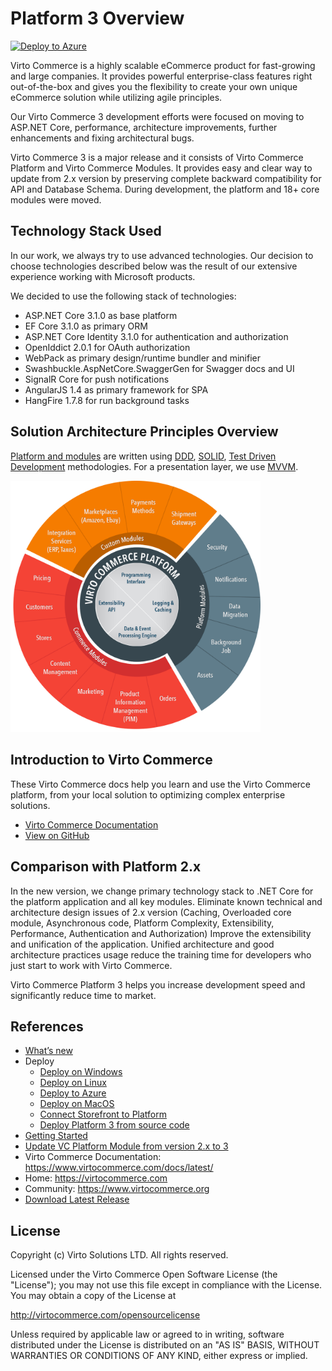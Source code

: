 # Platform 3 Overview

[![Deploy to Azure](https://azuredeploy.net/deploybutton.png)](https://azuredeploy.net/)

Virto Commerce is a highly scalable eCommerce product for fast-growing and large companies. It provides powerful enterprise-class features right out-of-the-box and gives you the flexibility to create your own unique eCommerce solution while utilizing agile principles.

Our Virto Commerce 3 development efforts were focused on moving to ASP.NET Core, performance, architecture improvements, further enhancements and fixing architectural bugs.

Virto Commerce 3 is a major release and it consists of Virto Commerce Platform and Virto Commerce Modules. It provides easy and clear way to update from 2.x version by preserving complete backward compatibility for API and Database Schema. During development, the platform and 18+ core modules were moved.

## Technology Stack Used

In our work, we always try to use advanced technologies. Our decision to choose technologies described below was the result of our extensive experience working with Microsoft products.

We decided to use the following stack of technologies:

* ASP.NET Core 3.1.0 as base platform
* EF Core 3.1.0 as primary ORM
* ASP.NET Core Identity 3.1.0 for authentication and authorization
* OpenIddict 2.0.1 for OAuth authorization
* WebPack as primary design/runtime bundler and minifier
* Swashbuckle.AspNetCore.SwaggerGen for Swagger docs and UI
* SignalR Core for push notifications
* AngularJS 1.4 as primary framework for SPA
* HangFire 1.7.8 for run background tasks

## Solution Architecture Principles Overview

<a class="crosslink" href="https://virtocommerce.com/glossary/what-is-b2b-ecommerce" target="_blank">Platform and modules</a> are written using <a href="https://en.wikipedia.org/wiki/Domain-driven_design" rel="nofollow">DDD</a>, <a href="https://en.wikipedia.org/wiki/SOLID_(object-oriented_design)" rel="nofollow">SOLID</a>, <a href="https://en.wikipedia.org/wiki/Test-driven_development" rel="nofollow">Test Driven Development</a> methodologies. For a presentation layer, we use <a href="https://en.wikipedia.org/wiki/Model_View_ViewModel" rel="nofollow">MVVM</a>.

<img src="docs/media/architecture-circle.png" title="Virto Commerce 3 Architecture" width="400">

## Introduction to Virto Commerce

These Virto Commerce docs help you learn and use the Virto Commerce platform, from your local solution to optimizing complex enterprise solutions. 

* [Virto Commerce Documentation](https://virtocommerce.com/docs/latest/)
* [View on GitHub](docs/index.md)

## Comparison with Platform 2.x

In the new version, we change primary technology stack to .NET Core for the platform application and all key modules. Eliminate known technical and architecture design issues of 2.x version (Caching, Overloaded core module, Asynchronous code, Platform Complexity, Extensibility, Performance, Authentication and Authorization)
Improve the extensibility and unification of the application. Unified architecture and good architecture practices usage reduce the training time for developers who just start to work with Virto Commerce.

Virto Commerce Platform 3 helps you increase development speed and significantly reduce time to market.

## References

* [What’s new](docs/release-information/whats-new.md)
* Deploy
  * [Deploy on Windows](docs/getting-started/deploy-from-precompiled-binaries-windows.md)
  * [Deploy on Linux](docs/getting-started/deploy-from-precompiled-binaries-linux.md)
  * [Deploy to Azure](docs/getting-started/deploy-from-precompiled-binaries-azure.md) 
  * [Deploy on MacOS](docs/getting-started/deploy-from-precompiled-binaries-MacOS.md) 
  * [Connect Storefront to Platform](docs/getting-started/connect-storefront-to-platform-v3.md)
  * [Deploy Platform 3 from source code](docs/developer-guide/deploy-from-source-code.md)
* [Getting Started](docs/user-guide/getting-started.md)
* [Update VC Platform Module from version 2.x to 3](docs/release-information/update-to-version-3/update-module-from-platform-2.0-to-version-3.md)
* Virto Commerce Documentation: https://www.virtocommerce.com/docs/latest/
* Home: https://virtocommerce.com
* Community: https://www.virtocommerce.org
* [Download Latest Release](https://github.com/VirtoCommerce/vc-platform/releases/latest)

## License

Copyright (c) Virto Solutions LTD.  All rights reserved.

Licensed under the Virto Commerce Open Software License (the "License"); you
may not use this file except in compliance with the License. You may
obtain a copy of the License at

http://virtocommerce.com/opensourcelicense

Unless required by applicable law or agreed to in writing, software
distributed under the License is distributed on an "AS IS" BASIS,
WITHOUT WARRANTIES OR CONDITIONS OF ANY KIND, either express or
implied.
